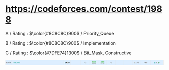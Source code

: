 # https://codeforces.com/contest/1988

A / Rating : $\color{#8C8C8C}900$ / Priority_Queue

B / Rating : $\color{#8C8C8C}900$ / Implementation

C / Rating : $\color{#7DFE74}1300$ / Bit_Mask, Constructive

![My Image](https://github.com/kss418/Codeforces/blob/main/Images/958.png)
